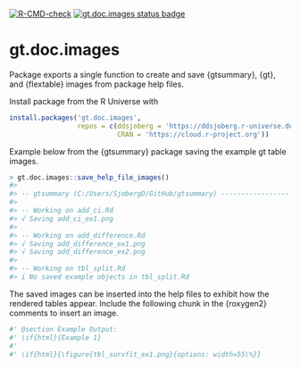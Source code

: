 
<!-- README.md is generated from README.Rmd. Please edit that file -->
<!-- badges: start -->

[![R-CMD-check](https://github.com/ddsjoberg/gt.doc.images/workflows/R-CMD-check/badge.svg)](https://github.com/ddsjoberg/gt.doc.images/actions)
[![gt.doc.images status
badge](https://ddsjoberg.r-universe.dev/badges/gt.doc.images)](https://ddsjoberg.r-universe.dev)
<!-- badges: end -->

# gt.doc.images

Package exports a single function to create and save {gtsummary}, {gt},
and {flextable} images from package help files.

Install package from the R Universe with

``` r
install.packages('gt.doc.images', 
                 repos = c(ddsjoberg = 'https://ddsjoberg.r-universe.dev',
                           CRAN = 'https://cloud.r-project.org'))
```

Example below from the {gtsummary} package saving the example gt table
images.

``` r
> gt.doc.images::save_help_file_images()
#> 
#> -- gtsummary (C:/Users/SjobergD/GitHub/gtsummary) ------------------------------
#> 
#> -- Working on add_ci.Rd 
#> √ Saving add_ci_ex1.png
#> 
#> -- Working on add_difference.Rd 
#> √ Saving add_difference_ex1.png
#> √ Saving add_difference_ex2.png
#> 
#> -- Working on tbl_split.Rd 
#> i No saved example objects in tbl_split.Rd
```

The saved images can be inserted into the help files to exhibit how the
rendered tables appear. Include the following chunk in the {roxygen2}
comments to insert an image.

``` r
#' @section Example Output:
#' \if{html}{Example 1}
#'
#' \if{html}{\figure{tbl_survfit_ex1.png}{options: width=55\%}}
```
